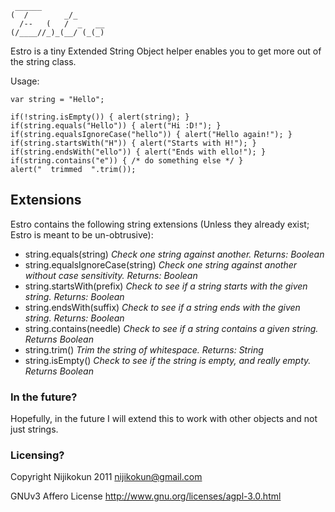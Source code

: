      ______              
    (  /        _/_      
      /--   (   /  _   __
    (/____//_)_(__/ (_(_)

Estro is a tiny Extended String Object helper enables you to get more out of the string class.

Usage:

    var string = "Hello";

    if(!string.isEmpty()) { alert(string); }
    if(string.equals("Hello")) { alert("Hi :D!"); }
    if(string.equalsIgnoreCase("hello")) { alert("Hello again!"); }
    if(string.startsWith("H")) { alert("Starts with H!"); }
    if(string.endsWith("ello")) { alert("Ends with ello!"); }
    if(string.contains("e")) { /* do something else */ }
    alert("  trimmed  ".trim());

Extensions
----------

Estro contains the following string extensions (Unless they already exist; Estro is meant to be un-obtrusive):

  * string.equals(string) *Check one string against another. Returns: Boolean*
  * string.equalsIgnoreCase(string) *Check one string against another without case sensitivity. Returns: Boolean*
  * string.startsWith(prefix) *Check to see if a string starts with the given string. Returns: Boolean*
  * string.endsWith(suffix) *Check to see if a string ends with the given string. Returns: Boolean*
  * string.contains(needle) *Check to see if a string contains a given string. Returns Boolean*
  * string.trim() *Trim the string of whitespace. Returns: String*
  * string.isEmpty() *Check to see if the string is empty, and really empty. Returns Boolean*

<h3>In the future?</h3>

Hopefully, in the future I will extend this to work with other objects and not just strings.

<h3>Licensing?</h3>

Copyright Nijikokun 2011 <nijikokun@gmail.com>

GNUv3 Affero License <http://www.gnu.org/licenses/agpl-3.0.html>